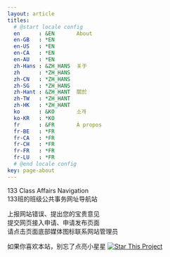```yaml
---
layout: article
titles:
  # @start locale config
  en      : &EN       About
  en-GB   : *EN
  en-US   : *EN
  en-CA   : *EN
  en-AU   : *EN
  zh-Hans : &ZH_HANS  关于
  zh      : *ZH_HANS
  zh-CN   : *ZH_HANS
  zh-SG   : *ZH_HANS
  zh-Hant : &ZH_HANT  關於
  zh-TW   : *ZH_HANT
  zh-HK   : *ZH_HANT
  ko      : &KO       소개
  ko-KR   : *KO
  fr      : &FR       À propos
  fr-BE   : *FR
  fr-CA   : *FR
  fr-CH   : *FR
  fr-FR   : *FR
  fr-LU   : *FR
  # @end locale config
key: page-about
---
```

<p>
133 Class Affairs Navigation
<br />
133班的班级公共事务网址导航站
</p>
<p>
上报网站错误、提出您的宝贵意见
<br />
提交网页接入申请、申请发布页面
<br />
请点击页面底部媒体图标联系网站管理员
</p>

如果你喜欢本站，别忘了点亮小星星
[![Star This Project](https://img.shields.io/github/stars/techy-wu/133can.svg?label=Stars&style=social)](https://github.com/techy-wu/133can/)


